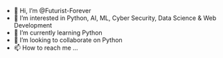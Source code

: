 - 👋 Hi, I’m @Futurist-Forever
- 👀 I’m interested in Python, AI, ML, Cyber Security, Data Science & Web Development
- 🌱 I’m currently learning Python
- 💞️ I’m looking to collaborate on Python
- 📫 How to reach me ...

<!---
Futurist-Forever/Futuristic-Man is a ✨ special ✨ repository because its `README.md` (this file) appears on your GitHub profile.
You can click the Preview link to take a look at your changes.
--->
